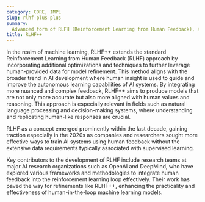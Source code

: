 ```yaml
---
category: CORE, IMPL
slug: rlhf-plus-plus
summary:
  Advanced form of RLFH (Reinforcement Learning from Human Feedback), a technique used in ML to enhance model performance by incorporating human feedback into the training process.
title: RLHF++
---
```


In the realm of machine learning, RLHF++ extends the standard Reinforcement Learning from Human Feedback (RLHF) approach by incorporating additional optimizations and techniques to further leverage human-provided data for model refinement. This method aligns with the broader trend in AI development where human insight is used to guide and improve the autonomous learning capabilities of AI systems. By integrating more nuanced and complex feedback, RLHF++ aims to produce models that are not only more accurate but also more aligned with human values and reasoning. This approach is especially relevant in fields such as natural language processing and decision-making systems, where understanding and replicating human-like responses are crucial.

RLHF as a concept emerged prominently within the last decade, gaining traction especially in the 2020s as companies and researchers sought more effective ways to train AI systems using human feedback without the extensive data requirements typically associated with supervised learning.

Key contributors to the development of RLHF include research teams at major AI research organizations such as OpenAI and DeepMind, who have explored various frameworks and methodologies to integrate human feedback into the reinforcement learning loop effectively. Their work has paved the way for refinements like RLHF++, enhancing the practicality and effectiveness of human-in-the-loop machine learning models.
